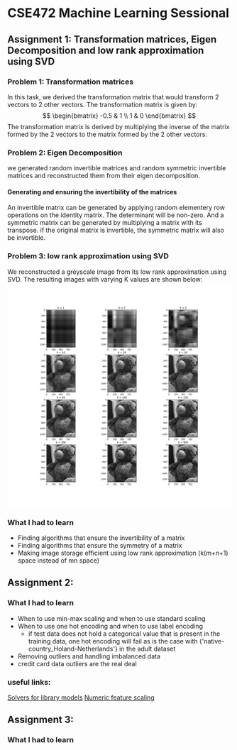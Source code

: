 # CSE472 Machine Learning Sessional

## Assignment 1: Transformation matrices, Eigen Decomposition and low rank approximation using SVD
### Problem 1: Transformation matrices
In this task, we derived the transformation matrix that would transform 2 vectors to 2 other vectors. The transformation matrix is given by:
$$
\begin{bmatrix}
    -0.5 & 1 \\
    1 & 0
\end{bmatrix}
$$
The transformation matrix is derived by multiplying the inverse of the matrix formed by the 2 vectors to the matrix formed by the 2 other vectors.
### Problem 2: Eigen Decomposition
we generated random invertible matrices and random symmetric invertible matrices and reconstructed them from their eigen decomposition.
#### Generating and ensuring the invertibility of the matrices
An invertible matrix can be generated by applying random elementery row operations on the identity matrix. The determinant will be non-zero. And a symmetric matrix can be generated by multiplying a matrix with its transpose. if the original matrix is invertible, the symmetric matrix will also be invertible. 
### Problem 3: low rank approximation using SVD
We reconstructed a greyscale image from its low rank approximation using SVD. The resulting images with varying K values are shown below:
![Image reconstruction](offline-1-linear-algebra/image_reconstruction.jpg)
### What I had to learn
* Finding algorithms that ensure the invertibility of a matrix
* Finding algorithms that ensure the symmetry of a matrix
* Making image storage efficient using low rank approximation (k(m+n+1) space instead of mn space)
## Assignment 2: 
### What I had to learn
* When to use min-max scaling and when to use standard scaling
* When to use one hot encoding and when to use label encoding
    * if test data does not hold a categorical value that is present in the training data, one hot encoding will fail
      as is the case with {'native-country_Holand-Netherlands'} in the adult dataset
* Removing outliers and handling imbalanced data 
* credit card data outliers are the real deal



### useful links:
[Solvers for library models](https://stackoverflow.com/questions/38640109/logistic-regression-python-solvers-definitions/52388406#52388406)
[Numeric feature scaling](https://scikit-learn.org/stable/modules/preprocessing.html)

## Assignment 3:
### What I had to learn